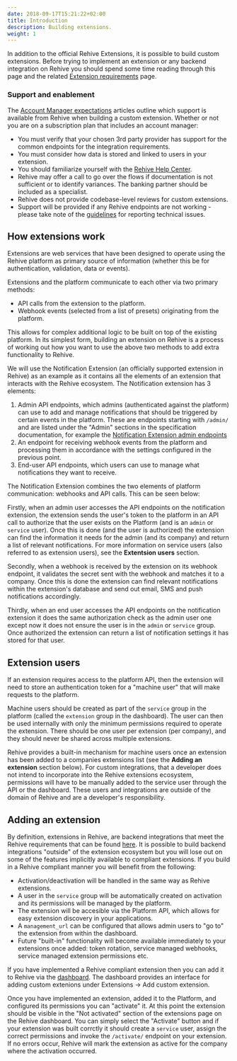 ```yaml
---
date: 2018-09-17T15:21:22+02:00
title: Introduction
description: Building extensions.
weight: 1
---
```


In addition to the official Rehive Extensions, it is possible to build custom extensions. Before trying to implement an extension or any backend integration on Rehive you should spend some time reading through this page and the related [Extension requirements](/building/get-started/requirements/) page.

### Support and enablement

The [Account Manager expectations](https://rehive.intercom.help/en/collections/2091533-unpacking-rehive-services) articles outline which support is available from Rehive when building a custom extension. Whether or not you are on a subscription plan that includes an account manager:

* You must verify that your chosen 3rd party provider has support for the common endpoints for the integration requirements.
* You must consider how data is stored and linked to users in your extension.
* You should familiarize yourself with the [Rehive Help Center](https://rehive.intercom.help/en/). 
* Rehive may offer a call to go over the flows if documentation is not sufficient or to identify variances. The banking partner should be included as a specialist.
* Rehive does not provide codebase-level reviews for custom extensions.
* Support will be provided if any Rehive endpoints are not working - please take note of the [guidelines](https://rehive.intercom.help/en/articles/6229420-reporting-a-technical-support-issue) for reporting technical issues.

## How extensions work

Extensions are web services that have been designed to operate using the Rehive platform as primary source of information (whether this be for authentication, validation, data or events).
	
Extensions and the platform communicate to each other via two primary methods:

- API calls from the extension to the platform.
- Webhook events (selected from a list of presets) originating from the platform.

This allows for complex additional logic to be built on top of the existing platform. In its simplest form, building an extension on Rehive is a process of working out how you want to use the above two methods to add extra functionality to Rehive.

We will use the Notification Extension (an officially supported extension in Rehive) as an example as it contains all the elements of an extension that interacts with the Rehive ecosystem. The Notification extension has 3 elements:

1. Admin API endpoints, which admins (authenticated against the platform) can use to add and manage notifications that should be triggered by certain events in the platform. These are endpoints starting with `/admin/` and are listed under the "Admin" sections in the specification documentation, for example the [Notification Extension admin endpoints](https://notification.services.rehive.io/#tag/admin)
2. An endpoint for receiving webhook events from the platform and processing them in accordance with the settings configured in the previous point.
3. End-user API endpoints, which users can use to manage what notifications they want to receive.

The Notification Extension combines the two elements of platform communication: webhooks and API calls. This can be seen below:

Firstly, when an admin user accesses the API endpoints on the notification extension, the extension sends the user's token to the platform in an API call to authorize that the user exists on the Platform (and is an `admin` or `service` user). Once this is done (and the user is authorized) the extension can find the information it needs for the admin (and its company) and return a list of relevant notifications. For more information on service users (also referred to as extension users), see the **Extentsion users** section.

Secondly, when a webhook is received by the extension on its webhook endpoint, it validates the secret sent with the webhook and matches it to a company. Once this is done the extension can find relevant notifications within the extension's database and send out email, SMS and push notifications accordingly.

Thirdly, when an end user accesses the API endpoints on the notification extension
it does the same authorization check as the admin user one except now it does not ensure the user is in the `admin` or `service` group. Once authorized the extension can return a list of notification settings it has stored for that user.

## Extension users

If an extension requires access to the platform API, then the extension will need to store an authentication token for a "machine user" that will make requests to the platform.

Machine users should be created as part of the `service` group in the platform (called the `extension` group in the dashboard). The user can then be used internally with only the minimum permissions required to operate the extension. There should be one user per extension (per company), and they should never be shared across multiple extensions.

Rehive provides a built-in mechanism for machine users once an extension has been added to a companies extensions list (see the **Adding an extension** section below). For custom integrations, that a developer does not intend to incorporate into the Rehive extensions ecosystem, permissions will have to be manually added to the service user through the API or the dashboard. These users and integrations are outside of the domain of Rehive and are a developer's responsibility.

## Adding an extension

By definition, extensions in Rehive, are backend integrations that meet the Rehive requirements that can be found [here](/extensions/get-started/requirements/). It is possible to build backend integrations "outside" of the extension ecosystem but you will lose out on some of the features implicitly available to compliant extensions. If you build in a Rehive compliant manner you will benefit from the following:

- Activation/deactivation will be handled in the same way as Rehive extensions.
- A user in the `service` group will be automatically created on activation and its permissions will be managed by the platform.
- The extension will be accesible via the Platform API, which allows for easy extension discovery in your applications.
- A `management_url` can be configured that allows admin users to "go to" the extension from within the dashboard.
- Future "built-in" functionality will become available immediately to your extensions once added: token rotation, service managed webhooks, service managed extension permissions etc.

If you have implemented a Rehive compliant extension then you can add it to Rehive via the [dashboard](https://dashboard.rehive.com). The dashboard provides an interface for adding custom extenions under Extensions -> Add custom extension.

Once you have implemented an extension, added it to the Platform, and configured its permissions you can "activate" it. At this point the extension should be visible in the "Not activated" section of the extensions page on the Rehive dashboard. You can simply select the "Activate" button and if your extension was built corrctly it should create a `service` user, assign the correct permissions and invoke the `/activate/` endpoint on your extension. If no errors occur, Rehive will mark the extension as active for the company where the activation occurred.
